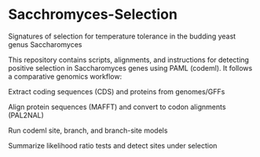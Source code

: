 # Sacchromyces-Selection
Signatures of selection for temperature tolerance in the budding yeast genus Saccharomyces

This repository contains scripts, alignments, and instructions for detecting positive selection in Saccharomyces genes using PAML (codeml).
It follows a comparative genomics workflow:

Extract coding sequences (CDS) and proteins from genomes/GFFs

Align protein sequences (MAFFT) and convert to codon alignments (PAL2NAL)

Run codeml site, branch, and branch-site models

Summarize likelihood ratio tests and detect sites under selection
